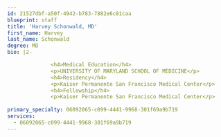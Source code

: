 ```yaml
---
id: 21527dbf-a50f-4942-b783-7882e6c81caa
blueprint: staff
title: 'Harvey Schonwald, MD'
first_name: Harvey
last_name: Schonwald
degree: MD
bio: |2-

              <h4>Medical Education</h4>
              <p>UNIVERSITY OF MARYLAND SCHOOL OF MEDICINE</p>
              <h4>Residency</h4>
              <p>Kaiser Permanente San Francisco Medical Center</p>
              <h4>Fellowship</h4>
              <p>Kaiser Permanente San Francisco Medical Center</p>
          
primary_specialty: 06092065-c099-4441-9968-301f69a9b719
services:
  - 06092065-c099-4441-9968-301f69a9b719
---
```

